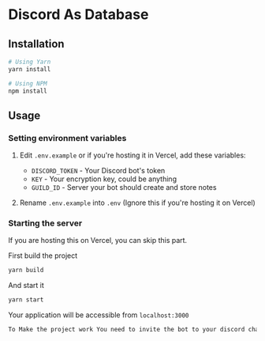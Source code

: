 # Discord As Database

## Installation

```sh
# Using Yarn
yarn install

# Using NPM
npm install
```

## Usage

### Setting environment variables

1. Edit `.env.example` or if you're hosting it in Vercel, add these variables:

   - `DISCORD_TOKEN` - Your Discord bot's token
   - `KEY` - Your encryption key, could be anything
   - `GUILD_ID` - Server your bot should create and store notes

2. Rename `.env.example` into `.env` (Ignore this if you're hosting it on Vercel)

### Starting the server

If you are hosting this on Vercel, you can skip this part.

First build the project

```sh
yarn build
```

And start it

```sh
yarn start
```

Your application will be accessible from `localhost:3000`

```sh
To Make the project work You need to invite the bot to your discord channel that can be done using discord developer section
